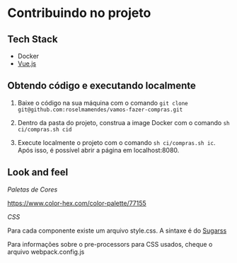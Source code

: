 # Contribuindo no projeto

## Tech Stack

- Docker
- [Vue.js](https://vuejs.org/)

## Obtendo código e executando localmente

1. Baixe o código na sua máquina com o comando `git clone git@github.com:roselmamendes/vamos-fazer-compras.git`

2. Dentro da pasta do projeto, construa a image Docker com o comando `sh ci/compras.sh cid`

3. Execute localmente o projeto com o comando `sh ci/compras.sh ic`. Após isso, é possível abrir a página em localhost:8080.

## Look and feel

*Paletas de Cores*

https://www.color-hex.com/color-palette/77155

*CSS*

Para cada componente existe um arquivo style.css. A sintaxe é do [Sugarss](https://github.com/postcss/sugarss)

Para informações sobre o pre-processors para CSS usados, cheque o arquivo webpack.config.js


